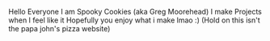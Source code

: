 Hello Everyone I am Spooky Cookies (aka Greg Moorehead) I make Projects when I feel like it 
Hopefully you enjoy what i make lmao
:) 
(Hold on this isn't the papa john's pizza website) 
